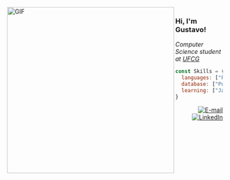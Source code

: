 <img align='left' alt='GIF' src='https://i.pinimg.com/originals/2b/cc/90/2bcc903971681f880dd16b8328a7aa09.gif' width='390' />


### Hi, I'm Gustavo!

<p>
  <em>Computer Science student at <a href="https://portal.ufcg.edu.br/">UFCG</a></em>
</p>

```Javascript
const Skills = {
  languages: ["Python", "Java", "JavaScript", "HTML", "CSS"],
  database: ["PostgreSQL"],
  learning: ["JavaScript"]
}
```

<div align='right'>
  <a href='mailto:gustavo.gambarra@ccc.ufcg.edu.br'>
      <img alt='E-mail' src='https://img.shields.io/badge/email-424B54.svg?&style=for-the-badge&logo=Gmail&logoColor=FFFFFF&color=424B54' title='E-mail'>
    </a>
  <a href='https://www.linkedin.com/in/gustavo-gambarra-515799212/'>
      <img alt='LinkedIn' src='https://img.shields.io/badge/LinkedIn-424B54.svg?&style=for-the-badge&logo=LinkedIn&logoColor=FFFFFF&color=424B54'  title='LinkedIn'>
    </a>
  </div>
    
<!--
**gustavogambarra/gustavogambarra** is a ✨ _special_ ✨ repository because its `README.md` (this file) appears on your GitHub profile.

Here are some ideas to get you started:

- 🔭 I’m currently working on ...
- 🌱 I’m currently learning ...
- 👯 I’m looking to collaborate on ...
- 🤔 I’m looking for help with ...
- 💬 Ask me about ...
- 📫 How to reach me: ...
- 😄 Pronouns: ...
- ⚡ Fun fact: ...
-->

